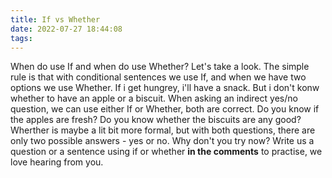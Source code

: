 ```yaml
---
title: If vs Whether
date: 2022-07-27 18:44:08
tags:
---
```


When do use If and when do use Whether? Let's take a look. The simple rule is that with conditional sentences we use If, and when we have two options we use Whether. If i get hungrey, i'll have a snack. But i don't konw whether to have an apple or a biscuit. When asking an indirect yes/no question, we can use either If or Whether, both are correct. Do you know if the apples are fresh? Do you know whether the biscuits are any good? Wherther is maybe a lit bit more formal, but with both questions, there are only two possible answers - yes or no. Why don't you try now? Write us a question or a sentence using if or whether **in the comments** to practise, we love hearing from you.
